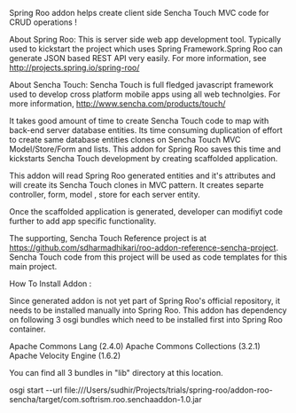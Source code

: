 
Spring Roo addon helps create client side Sencha Touch MVC code for CRUD operations ! 

About Spring Roo: This is server side web app development tool. Typically used to kickstart the project which uses Spring Framework.Spring Roo can generate JSON based REST API very easily. For more information, see http://projects.spring.io/spring-roo/

About Sencha Touch: Sencha Touch is full fledged javascript framework used to develop cross platform mobile apps using all web technolgies. For more information, http://www.sencha.com/products/touch/

It takes good amount of time to create Sencha Touch code to map with back-end server database entities. Its time consuming duplication of effort to create same database entities clones on Sencha Touch MVC Model/Store/Form and lists. This addon for Spring Roo saves this time and kickstarts Sencha Touch development by creating scaffolded application.

This addon will read Spring Roo generated entities and it's attributes and will create its Sencha Touch clones in MVC pattern. It creates separte controller, form, model , store for each server entity. 

Once the scaffolded application is generated, developer can modifiyt code further to add app specific functionality.

The supporting, Sencha Touch Reference project is at https://github.com/sdharmadhikari/roo-addon-reference-sencha-project.
Sencha Touch code from this project will be used as code templates for this main project.

How To Install Addon :

Since generated addon is not yet part of Spring Roo's official repository, it needs to be installed manually into Spring Roo. This addon has dependency on following 3 osgi bundles which need to be installed first into Spring Roo container. 

Apache Commons Lang (2.4.0)
Apache Commons Collections (3.2.1)
Apache Velocity Engine (1.6.2)

You can find all 3 bundles in "lib" directory at this location.

osgi start --url file:///Users/sudhir/Projects/trials/spring-roo/addon-roo-sencha/target/com.softrism.roo.senchaaddon-1.0.jar
